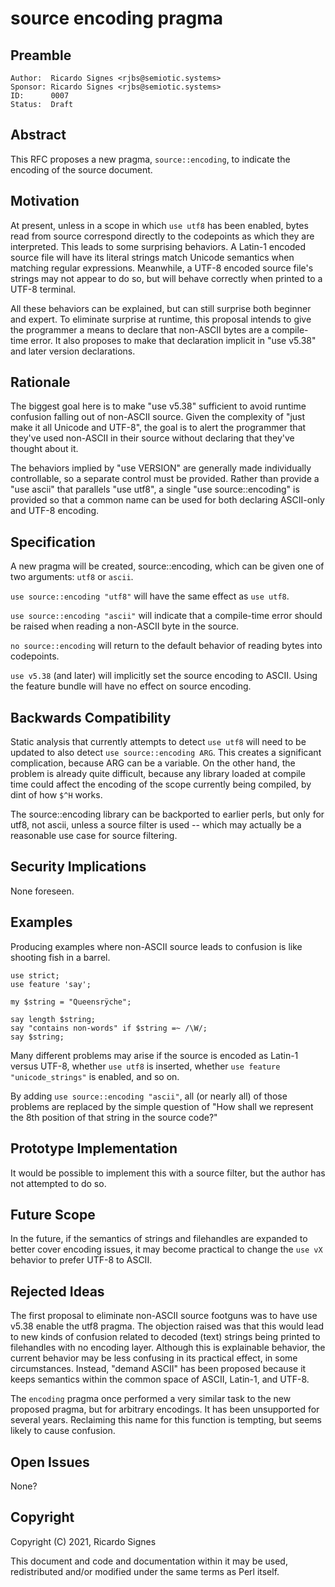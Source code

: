 # source encoding pragma

## Preamble

    Author:  Ricardo Signes <rjbs@semiotic.systems>
    Sponsor: Ricardo Signes <rjbs@semiotic.systems>
    ID:      0007
    Status:  Draft

## Abstract

This RFC proposes a new pragma, `source::encoding`, to indicate the encoding of
the source document.

## Motivation

At present, unless in a scope in which `use utf8` has been enabled, bytes read
from source correspond directly to the codepoints as which they are
interpreted.  This leads to some surprising behaviors.  A Latin-1 encoded
source file will have its literal strings match Unicode semantics when matching
regular expressions.  Meanwhile, a UTF-8 encoded source file's strings may not
appear to do so, but will behave correctly when printed to a UTF-8 terminal.

All these behaviors can be explained, but can still surprise both beginner and
expert.  To eliminate surprise at runtime, this proposal intends to give the
programmer a means to declare that non-ASCII bytes are a compile-time error.
It also proposes to make that declaration implicit in "use v5.38" and later
version declarations.

## Rationale

The biggest goal here is to make "use v5.38" sufficient to avoid runtime
confusion falling out of non-ASCII source.  Given the complexity of "just make
it all Unicode and UTF-8", the goal is to alert the programmer that they've
used non-ASCII in their source without declaring that they've thought about it.

The behaviors implied by "use VERSION" are generally made individually
controllable, so a separate control must be provided.  Rather than provide a
"use ascii" that parallels "use utf8", a single "use source::encoding" is
provided so that a common name can be used for both declaring ASCII-only and
UTF-8 encoding.

## Specification

A new pragma will be created, source::encoding, which can be given one of two
arguments:  `utf8` or `ascii`.

`use source::encoding "utf8"` will have the same effect as `use utf8`.

`use source::encoding "ascii"` will indicate that a compile-time error should
be raised when reading a non-ASCII byte in the source.

`no source::encoding` will return to the default behavior of reading bytes into
codepoints.

`use v5.38` (and later) will implicitly set the source encoding to ASCII.
Using the feature bundle will have no effect on source encoding.

## Backwards Compatibility

Static analysis that currently attempts to detect `use utf8` will need to
be updated to also detect `use source::encoding ARG`.  This creates a
significant complication, because ARG can be a variable.  On the other hand,
the problem is already quite difficult, because any library loaded at compile
time could affect the encoding of the scope currently being compiled, by dint
of how `$^H` works.

The source::encoding library can be backported to earlier perls, but only for
utf8, not ascii, unless a source filter is used -- which may actually be a
reasonable use case for source filtering.

## Security Implications

None foreseen.

## Examples

Producing examples where non-ASCII source leads to confusion is like shooting
fish in a barrel.

    use strict;
    use feature 'say';

    my $string = "Queensrÿche";

    say length $string;
    say "contains non-words" if $string =~ /\W/;
    say $string;

Many different problems may arise if the source is encoded as Latin-1 versus
UTF-8, whether `use utf8` is inserted, whether `use feature "unicode_strings"`
is enabled, and so on.

By adding `use source::encoding "ascii"`, all (or nearly all) of those problems
are replaced by the simple question of "How shall we represent the 8th position
of that string in the source code?"

## Prototype Implementation

It would be possible to implement this with a source filter, but the author has
not attempted to do so.

## Future Scope

In the future, if the semantics of strings and filehandles are expanded to
better cover encoding issues, it may become practical to change the `use vX`
behavior to prefer UTF-8 to ASCII.

## Rejected Ideas

The first proposal to eliminate non-ASCII source footguns was to have use v5.38
enable the utf8 pragma.  The objection raised was that this would lead to new
kinds of confusion related to decoded (text) strings being printed to
filehandles with no encoding layer.  Although this is explainable behavior, the
current behavior may be less confusing in its practical effect, in some
circumstances.  Instead, "demand ASCII" has been proposed because it keeps
semantics within the common space of ASCII, Latin-1, and UTF-8.

The `encoding` pragma once performed a very similar task to the new proposed
pragma, but for arbitrary encodings.  It has been unsupported for several
years.  Reclaiming this name for this function is tempting, but seems likely to
cause confusion.

## Open Issues

None?

## Copyright

Copyright (C) 2021, Ricardo Signes

This document and code and documentation within it may be used, redistributed
and/or modified under the same terms as Perl itself.
